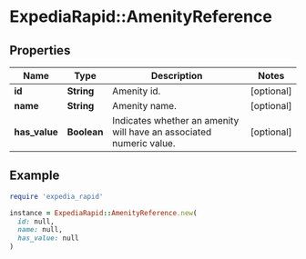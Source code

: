# ExpediaRapid::AmenityReference

## Properties

| Name | Type | Description | Notes |
| ---- | ---- | ----------- | ----- |
| **id** | **String** | Amenity id. | [optional] |
| **name** | **String** | Amenity name. | [optional] |
| **has_value** | **Boolean** | Indicates whether an amenity will have an associated numeric value. | [optional] |

## Example

```ruby
require 'expedia_rapid'

instance = ExpediaRapid::AmenityReference.new(
  id: null,
  name: null,
  has_value: null
)
```

